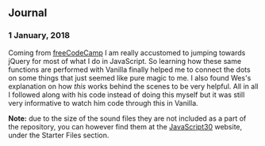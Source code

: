## Journal
### 1 January, 2018
Coming from [freeCodeCamp](https://www.freecodecamp.org) I am really accustomed to jumping towards jQuery for most of what I do in JavaScript. So learning how these same functions are performed with Vanilla finally helped me to connect the dots on some things that just seemed like pure magic to me. I also found Wes's explanation on how *this* works behind the scenes to be very helpful. All in all I followed along with his code instead of doing this myself but it was still very informative to watch him code through this in Vanilla.  
  
**Note:** due to the size of the sound files they are not included as a part of the repository, you can however find them at the [JavaScript30](https://javascript30.com/) website, under the Starter Files section. 
